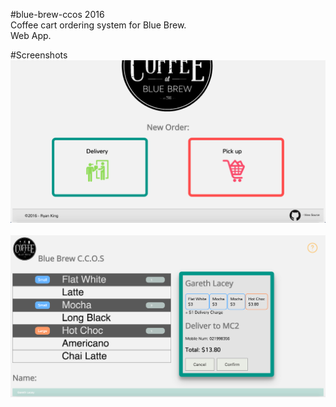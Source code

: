 #blue-brew-ccos
2016     
Coffee cart ordering system for Blue Brew.    
Web App.

#Screenshots
<br>
<img src="/screenshots/screenshotUn.png">
<br>
<br>
<img src="/screenshots/screenshotTwo.png">
